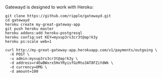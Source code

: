 Gatewayd is designed to work with Heroku:

    git clone https://github.com/ripple/gatewayd.git
    cd gatewayd
    heroku create my-great-gateway-app
    git push heroku master
    heroku addons:add heroku-postgresql
    heroku config:set KEY=mysup3rs3cr3t@ap!k3y
    heroku ps:scale web=1
    
    curl http://my-great-gateway-app.herokuapp.com/v1/payments/outgoing \
      -X POST \
      -u admin:mysup3rs3cr3t@ap!k3y \ 
      -d address=r4EwBWxrx5HxYRyisfGzMto3AT8FZiYdWk \ 
      -d currency=OMG \
      -d amount=100

